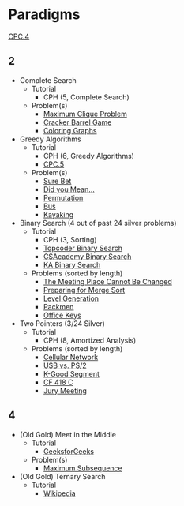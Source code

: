 # Paradigms

[CPC.4](https://github.com/SuprDewd/T-414-AFLV/tree/master/04_problem_solving_paradigms)

## 2

  * Complete Search
    * Tutorial
      * CPH (5, Complete Search)
    * Problem(s)
      * [Maximum Clique Problem](https://en.wikipedia.org/wiki/Clique_problem)
      * [Cracker Barrel Game](https://open.kattis.com/problems/crackerbarrel)
      * [Coloring Graphs](https://open.kattis.com/problems/coloring) 
  * Greedy Algorithms
    * Tutorial
      * CPH (6, Greedy Algorithms)
      * [CPC.5](https://github.com/SuprDewd/T-414-AFLV/tree/master/05_greedy_algorithms)
    * Problem(s)
      * [Sure Bet](https://csacademy.com/contest/archive/task/sure-bet/)
      * [Did you Mean...](http://codeforces.com/contest/860/problem/A)
      * [Permutation](http://codeforces.com/problemset/problem/864/D)
      * [Bus](http://codeforces.com/problemset/problem/864/C)
      * [Kayaking](http://codeforces.com/problemset/problem/863/B)
  * Binary Search (4 out of past 24 silver problems)
    * Tutorial
      * CPH (3, Sorting)
      * [Topcoder Binary Search](https://www.topcoder.com/community/data-science/data-science-tutorials/binary-search/)
      * [CSAcademy Binary Search](https://csacademy.com/lesson/binary_search)
      * [KA Binary Search](https://www.khanacademy.org/computing/computer-science/algorithms/binary-search/a/binary-search)
    * Problems (sorted by length)
      * [The Meeting Place Cannot Be Changed](http://codeforces.com/contest/782/problem/B) [](48)
      * [Preparing for Merge Sort](http://codeforces.com/contest/847/problem/B) [](53)
      * [Level Generation](http://codeforces.com/problemset/problem/818/F) [](54)
      * [Packmen](http://codeforces.com/contest/847/problem/E) [](57)
      * [Office Keys](http://codeforces.com/problemset/problem/830/A) [](60)
  * Two Pointers (3/24 Silver)
    * Tutorial
      * CPH (8, Amortized Analysis)
    * Problems (sorted by length)
      * [Cellular Network](http://codeforces.com/problemset/problem/702/C) [](48)
      * [USB vs. PS/2](http://codeforces.com/problemset/problem/762/B) [](53)
      * [K-Good Segment](http://codeforces.com/problemset/problem/616/D) [](53)
      * [CF 418 C](http://codeforces.com/problemset/problem/814/C) [](54)
      * [Jury Meeting](http://codeforces.com/problemset/problem/853/B) [](90)

## 4

  * (Old Gold) Meet in the Middle 
    * Tutorial
      * [GeeksforGeeks](http://www.geeksforgeeks.org/meet-in-the-middle/)
    * Problem(s)
      * [Maximum Subsequence](http://codeforces.com/contest/888/problem/E)
  * (Old Gold) Ternary Search
    * Tutorial
      * [Wikipedia](https://en.wikipedia.org/wiki/Ternary_search)
